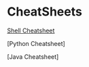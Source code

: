 # CheatSheets

[Shell Cheatsheet](https://github.com/kgohil/CheatSheets/blob/master/Shell_Cheat_Sheet.md)

[Python Cheatsheet]

[Java Cheatsheet]
